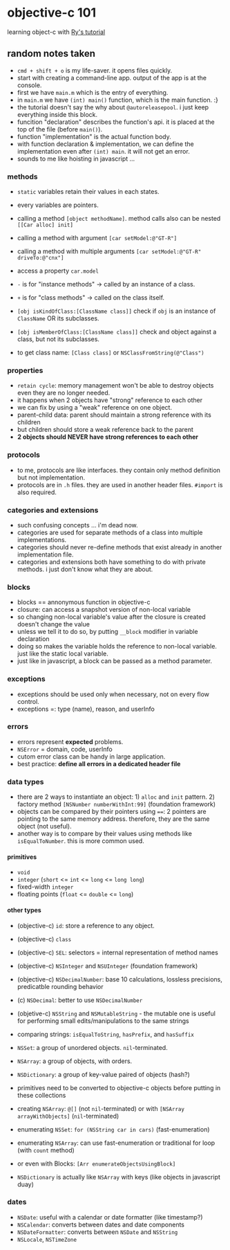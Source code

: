 # objective-c 101

learning object-c with [Ry's tutorial](http://rypress.com/tutorials/objective-c/index)

## random notes taken

- `cmd + shift + o` is my life-saver. it opens files quickly.
- start with creating a command-line app. output of the app is at the console.
- first we have `main.m` which is the entry of everything.
- in `main.m` we have `(int) main()` function, which is the main function. :}
- the tutorial doesn't say the why about `@autoreleasepool`. i just keep everything inside this block.
- funcition "declaration" describes the function's api. it is placed at the top of the file (before `main()`).
- function "implementation" is the actual function body.
- with function declaration & implementation, we can define the implementation even after `(int) main`. it will not get an error.
- sounds to me like hoisting in javascript ...

### methods

- `static` variables retain their values in each states.
- every variables are pointers.
- calling a method `[object methodName]`. method calls also can be nested `[[Car alloc] init]`
- calling a method with argument `[car setModel:@"GT-R"]`
- calling a method with multiple arguments `[car setModel:@"GT-R" driveTo:@"cnx"]`
- access a property `car.model`

- `-` is for "instance methods" -> called by an instance of a class.
- `+` is for "class methods" -> called on the class itself.
- `[obj isKindOfClass:[ClassName class]]` check if `obj` is an instance of `ClassName` OR its subclasses.
- `[obj isMemberOfClass:[ClassName class]]` check and object against a class, but not its subclasses.
- to get class name: `[Class class]` or `NSClassFromString(@"Class")`

### properties

- `retain cycle`: memory management won't be able to destroy objects even they are no longer needed.
- it happens when 2 objects have "strong" reference to each other
- we can fix by using a "weak" reference on one object.
- parent-child data: parent should maintain a strong reference with its children
- but children should store a weak reference back to the parent
- **2 objects should NEVER have strong references to each other**

### protocols

- to me, protocols are like interfaces. they contain only method definition but not implementation.
- protocols are in `.h` files. they are used in another header files. `#import` is also required.

### categories and extensions

- such confusing concepts ... i'm dead now.
- categories are used for separate methods of a class into multiple implementations.
- categories should never re-define methods that exist already in another implementation file.
- categories and extensions both have something to do with private methods. i just don't know what they are about.

### blocks

- blocks == annonymous function in objective-c
- closure: can access a snapshot version of non-local variable
- so changing non-local variable's value after the closure is created doesn't change the value
- unless we tell it to do so, by putting `__block` modifier in variable declaration
- doing so makes the variable holds the reference to non-local variable. just like the static local variable.
- just like in javascript, a block can be passed as a method parameter.

### exceptions

- exceptions should be used only when necessary, not on every flow control.
- exceptions =: type (name), reason, and userInfo

### errors

- errors represent **expected** problems.
- `NSError` = domain, code, userInfo
- cutom error class can be handy in large application.
- best practice: **define all errors in a dedicated header file**

### data types

- there are 2 ways to instantiate an object: 1) `alloc` and `init` pattern. 2) factory method `[NSNumber numberWithInt:99]` (foundation framework)
- objects can be compared by their pointers using `==`: 2 pointers are pointing to the same memory address. therefore, they are the same object (not useful).
- another way is to compare by their values using methods like `isEqualToNumber`. this is more common used.

#### primitives

- `void`
- `integer` (`short` <= `int` <= `long` <= `long long`)
- fixed-width `integer`
- floating points (`float` <= `double` <= `long`)

#### other types

- (objective-c) `id`: store a reference to any object.
- (objective-c) `class`
- (objective-c) `SEL`: selectors = internal representation of method names
- (objective-c) `NSInteger` and `NSUInteger` (foundation framework)
- (objective-c) `NSDecimalNumber`: base 10 calculations, lossless precisions, predicatble rounding behavior
- (c) `NSDecimal`: better to use `NSDecimalNumber`
- (objetive-c) `NSString` and `NSMutableString` - the mutable one is useful for performing small edits/manipulations to the same strings
- comparing strings: `isEqualToString`, `hasPrefix`, and `hasSuffix`

- `NSSet`: a group of unordered objects. `nil`-terminated.
- `NSArray`: a group of objects, with orders.
- `NSDictionary`: a group of key-value paired of objects (hash?)
- primitives need to be converted to objective-c objects before putting in these collections
- creating `NSArray`: `@[]` (not `nil`-terminated) or with `[NSArray arrayWithObjects]` (`nil`-terminated)
- enumerating `NSSet`: `for (NSString car in cars)` (fast-enumeration)
- enumerating `NSArray`: can use fast-enumeration or traditional for loop (with `count` method)
- or even with Blocks: `[Arr enumerateObjectsUsingBlock]`
- `NSDictionary` is actually like `NSArray` with keys (like objects in javascript duay)

### dates

- `NSDate`: useful with a calendar or date formatter (like timestamp?)
- `NSCalendar`: converts between dates and date components
- `NSDateFormatter`: converts between `NSDate` and `NSString`
- `NSLocale`, `NSTimeZone`
